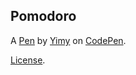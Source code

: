 Pomodoro
--------


A [Pen](http://codepen.io/Yimy/pen/egEdpa) by [Yimy](http://codepen.io/Yimy) on [CodePen](http://codepen.io/).

[License](http://codepen.io/Yimy/pen/egEdpa/license).